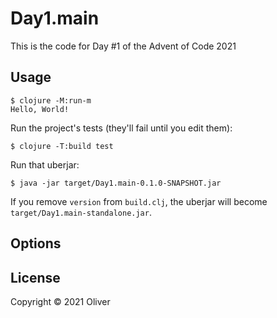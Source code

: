 # Day1.main

This is the code for Day #1 of the Advent of Code 2021

## Usage

    $ clojure -M:run-m
    Hello, World!

Run the project's tests (they'll fail until you edit them):

    $ clojure -T:build test

Run that uberjar:

    $ java -jar target/Day1.main-0.1.0-SNAPSHOT.jar

If you remove `version` from `build.clj`, the uberjar will become `target/Day1.main-standalone.jar`.

## Options

## License

Copyright © 2021 Oliver
